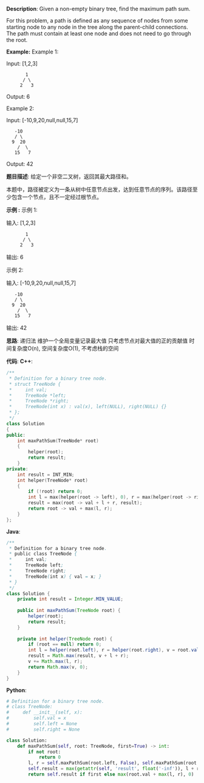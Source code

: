 __Description__:
Given a non-empty binary tree, find the maximum path sum.

For this problem, a path is defined as any sequence of nodes from some starting node to any node in the tree along the parent-child connections. The path must contain at least one node and does not need to go through the root.

__Example:__
Example 1:

Input: [1,2,3]
```
       1
      / \
     2   3
```
Output: 6

Example 2:

Input: [-10,9,20,null,null,15,7]
```
   -10
   / \
  9  20
    /  \
   15   7
```
Output: 42

__题目描述__:
给定一个非空二叉树，返回其最大路径和。

本题中，路径被定义为一条从树中任意节点出发，达到任意节点的序列。该路径至少包含一个节点，且不一定经过根节点。

__示例 :__
示例 1:

输入: [1,2,3]
```
       1
      / \
     2   3
```
输出: 6

示例 2:

输入: [-10,9,20,null,null,15,7]
```
   -10
   / \
  9  20
    /  \
   15   7
```
输出: 42

__思路__:
递归法
维护一个全局变量记录最大值
只考虑节点对最大值的正的贡献值
时间复杂度O(n), 空间复杂度O(1), 不考虑栈的空间

__代码__:
__C++__:
```C++
/**
 * Definition for a binary tree node.
 * struct TreeNode {
 *     int val;
 *     TreeNode *left;
 *     TreeNode *right;
 *     TreeNode(int x) : val(x), left(NULL), right(NULL) {}
 * };
 */
class Solution 
{
public:
    int maxPathSum(TreeNode* root) 
    {
        helper(root);
        return result;
    }
private:
    int result = INT_MIN;
    int helper(TreeNode* root)
    {
        if (!root) return 0;
        int l = max(helper(root -> left), 0), r = max(helper(root -> right), 0);
        result = max(root -> val + l + r, result);
        return root -> val + max(l, r);
    }
};
```

__Java__:
```Java
/**
 * Definition for a binary tree node.
 * public class TreeNode {
 *     int val;
 *     TreeNode left;
 *     TreeNode right;
 *     TreeNode(int x) { val = x; }
 * }
 */
class Solution {
    private int result = Integer.MIN_VALUE;
    
    public int maxPathSum(TreeNode root) {
        helper(root);
        return result;
    }
    
    private int helper(TreeNode root) {
        if (root == null) return 0;
        int l = helper(root.left), r = helper(root.right), v = root.val;
        result = Math.max(result, v + l + r);
        v += Math.max(l, r);
        return Math.max(v, 0);
    }
}
```

__Python__:
```Python
# Definition for a binary tree node.
# class TreeNode:
#     def __init__(self, x):
#         self.val = x
#         self.left = None
#         self.right = None

class Solution:
    def maxPathSum(self, root: TreeNode, first=True) -> int:
        if not root: 
            return 0
        l, r = self.maxPathSum(root.left, False), self.maxPathSum(root.right, False)
        self.result = max(getattr(self, 'result', float('-inf')), l + root.val + r)
        return self.result if first else max(root.val + max(l, r), 0)
```